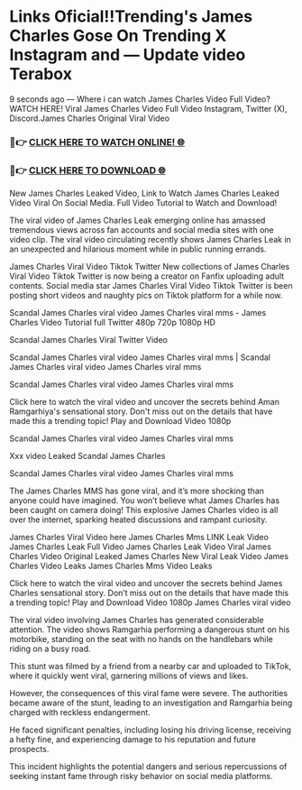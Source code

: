 # Links Oficial!!Trending's James Charles Gose On Trending X Instagram and — Update video Terabox

9 seconds ago — Where i can watch James Charles Video Full Video? WATCH HERE! Viral James Charles Video Full Video Instagram, Twitter (X), Discord.James Charles Original Viral Video

### 🔴👉 [CLICK HERE TO WATCH ONLINE! 🌐](https://nioki.today/viral-leaked-video-watch-free-online/)

### 🔴👉 [CLICK HERE TO DOWNLOAD 🌐](https://nioki.today/viral-leaked-video-watch-free-online/)

New James Charles Leaked Video, Link to Watch James Charles Leaked Video Viral On Social Media. Full Video Tutorial to Watch and Download!

The viral video of James Charles Leak emerging online has amassed tremendous views across fan accounts and social media sites with one video clip. The viral video circulating recently shows James Charles Leak in an unexpected and hilarious moment while in public running errands.

James Charles Viral Video Tiktok Twitter New collections of James Charles Viral Video Tiktok Twitter is now being a creator on Fanfix uploading adult contents. Social media star James Charles Viral Video Tiktok Twitter is been posting short videos and naughty pics on Tiktok platform for a while now.

Scandal James Charles viral video James Charles viral mms - James Charles Video Tutorial full Twitter 480p 720p 1080p HD

Scandal James Charles Viral Twitter Video

Scandal James Charles viral video James Charles viral mms | Scandal James Charles viral video James Charles viral mms

Scandal James Charles viral video James Charles viral mms

Click here to watch the viral video and uncover the secrets behind Aman Ramgarhiya's sensational story. Don't miss out on the details that have made this a trending topic! Play and Download Video 1080p

Scandal James Charles viral video James Charles viral mms

Xxx video Leaked Scandal James Charles

Scandal James Charles viral video James Charles viral mms

The James Charles MMS has gone viral, and it’s more shocking than anyone could have imagined. You won’t believe what James Charles has been caught on camera doing! This explosive James Charles video is all over the internet, sparking heated discussions and rampant curiosity.

James Charles Viral Video here James Charles Mms LINK Leak Video James Charles Leak Full Video James Charles Leak Video Viral James Charles Video Original Leaked James Charles New Viral Leak Video James Charles Video Leaks James Charles Mms Video Leaks

Click here to watch the viral video and uncover the secrets behind James Charles sensational story. Don’t miss out on the details that have made this a trending topic! Play and Download Video 1080p James Charles viral video

The viral video involving James Charles has generated considerable attention. The video shows Ramgarhia performing a dangerous stunt on his motorbike, standing on the seat with no hands on the handlebars while riding on a busy road.

This stunt was filmed by a friend from a nearby car and uploaded to TikTok, where it quickly went viral, garnering millions of views and likes.

However, the consequences of this viral fame were severe. The authorities became aware of the stunt, leading to an investigation and Ramgarhia being charged with reckless endangerment.

He faced significant penalties, including losing his driving license, receiving a hefty fine, and experiencing damage to his reputation and future prospects.

This incident highlights the potential dangers and serious repercussions of seeking instant fame through risky behavior on social media platforms.
